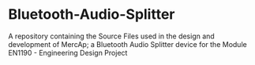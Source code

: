 # Bluetooth-Audio-Splitter
A repository containing the Source Files used in the design and development of MercAp; a Bluetooth Audio Splitter device for the Module EN1190 - Engineering Design Project
